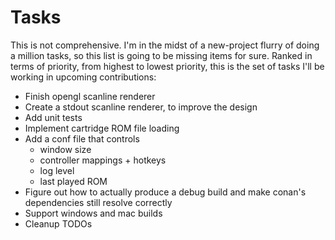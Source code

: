 # Tasks

This is not comprehensive. I'm in the midst of a new-project flurry of doing a million tasks, so this list is going to be missing items for sure. Ranked in terms of priority, from highest to lowest priority, this is the set of tasks I'll be working in upcoming contributions:

- Finish opengl scanline renderer
- Create a stdout scanline renderer, to improve the design
- Add unit tests
- Implement cartridge ROM file loading
- Add a conf file that controls
  - window size
  - controller mappings + hotkeys
  - log level
  - last played ROM
- Figure out how to actually produce a debug build and make conan's dependencies still resolve correctly
- Support windows and mac builds
- Cleanup TODOs


